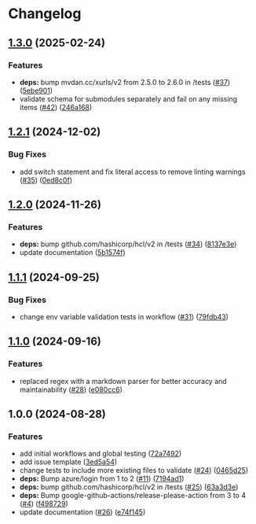 # Changelog

## [1.3.0](https://github.com/CloudNationHQ/terraform-azure-workflows/compare/v1.2.1...v1.3.0) (2025-02-24)


### Features

* **deps:** bump mvdan.cc/xurls/v2 from 2.5.0 to 2.6.0 in /tests ([#37](https://github.com/CloudNationHQ/terraform-azure-workflows/issues/37)) ([5ebe901](https://github.com/CloudNationHQ/terraform-azure-workflows/commit/5ebe901507b4b147c2d577736a13ad24ba8ccb73))
* validate schema for submodules separately and fail on any missing items ([#42](https://github.com/CloudNationHQ/terraform-azure-workflows/issues/42)) ([246a168](https://github.com/CloudNationHQ/terraform-azure-workflows/commit/246a16810e6c075503e475e3e32f0d6578e2f809))

## [1.2.1](https://github.com/CloudNationHQ/terraform-azure-workflows/compare/v1.2.0...v1.2.1) (2024-12-02)


### Bug Fixes

* add switch statement and fix literal access to remove linting warnings ([#35](https://github.com/CloudNationHQ/terraform-azure-workflows/issues/35)) ([0ed8c0f](https://github.com/CloudNationHQ/terraform-azure-workflows/commit/0ed8c0fa0e26d0eacec5838d371190dbeaadbb53))

## [1.2.0](https://github.com/CloudNationHQ/terraform-azure-workflows/compare/v1.1.1...v1.2.0) (2024-11-26)


### Features

* **deps:** bump github.com/hashicorp/hcl/v2 in /tests ([#34](https://github.com/CloudNationHQ/terraform-azure-workflows/issues/34)) ([8137e3e](https://github.com/CloudNationHQ/terraform-azure-workflows/commit/8137e3e64836cfe461a18d115c496b626ca4894b))
* update documentation ([5b1574f](https://github.com/CloudNationHQ/terraform-azure-workflows/commit/5b1574fbbb5ad214f90965e779c502d93548db8f))

## [1.1.1](https://github.com/CloudNationHQ/terraform-azure-workflows/compare/v1.1.0...v1.1.1) (2024-09-25)


### Bug Fixes

* change env variable validation tests in workflow ([#31](https://github.com/CloudNationHQ/terraform-azure-workflows/issues/31)) ([79fdb43](https://github.com/CloudNationHQ/terraform-azure-workflows/commit/79fdb43e3044f5278313e23c5be6a5b3e9d9ff6c))

## [1.1.0](https://github.com/CloudNationHQ/terraform-azure-workflows/compare/v1.0.0...v1.1.0) (2024-09-16)


### Features

* replaced regex with a markdown parser for better accuracy and maintainability ([#28](https://github.com/CloudNationHQ/terraform-azure-workflows/issues/28)) ([e080cc6](https://github.com/CloudNationHQ/terraform-azure-workflows/commit/e080cc6da79ad7ed9e19357cb78b886b2269d179))

## 1.0.0 (2024-08-28)


### Features

* add initial workflows and global testing ([72a7492](https://github.com/CloudNationHQ/terraform-azure-workflows/commit/72a7492e358e69c230a3980156f1438a8f857fb2))
* add issue template ([3ed5a54](https://github.com/CloudNationHQ/terraform-azure-workflows/commit/3ed5a5402da4765b1362566af8b2cf640a1cc4f0))
* change tests to include more existing files to validate ([#24](https://github.com/CloudNationHQ/terraform-azure-workflows/issues/24)) ([0465d25](https://github.com/CloudNationHQ/terraform-azure-workflows/commit/0465d25697fe336429d45f66d2f5ec66637d5083))
* **deps:** Bump azure/login from 1 to 2 ([#11](https://github.com/CloudNationHQ/terraform-azure-workflows/issues/11)) ([7194ad1](https://github.com/CloudNationHQ/terraform-azure-workflows/commit/7194ad106cdfeb7e58ef07394be6f471f32c8048))
* **deps:** bump github.com/hashicorp/hcl/v2 in /tests ([#25](https://github.com/CloudNationHQ/terraform-azure-workflows/issues/25)) ([63a3d3e](https://github.com/CloudNationHQ/terraform-azure-workflows/commit/63a3d3e0876eb518f0b1b122da19633125320dd2))
* **deps:** Bump google-github-actions/release-please-action from 3 to 4 ([#4](https://github.com/CloudNationHQ/terraform-azure-workflows/issues/4)) ([f498729](https://github.com/CloudNationHQ/terraform-azure-workflows/commit/f498729b389409f51d028efdc168d6ce37816ceb))
* update documentation ([#26](https://github.com/CloudNationHQ/terraform-azure-workflows/issues/26)) ([e74f145](https://github.com/CloudNationHQ/terraform-azure-workflows/commit/e74f145e667972c4f6b8b0c8991a5c459602cc2b))
